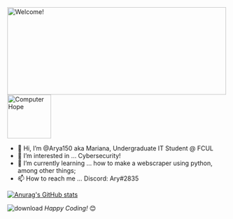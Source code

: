 
<img src="https://i.imgur.com/kLwcZ9O.gif" alt="Welcome!" width="500" height="200"/>


<img src="(https://www.deviantart.com/i-zz-y/art/Pixel-speech-bubble-Welcome-button-f2u-727930573)" width="100" height="100" alt="Computer Hope">



- 👋 Hi, I’m @Arya150 aka Mariana, Undergraduate IT Student @ FCUL
- 👀 I’m interested in ... Cybersecurity!
- 🌱 I’m currently learning ... how to make a webscraper using python, among other things;
- 📫 How to reach me ... Discord: Ary#2835 



[![Anurag's GitHub stats](https://github-readme-stats.vercel.app/api?username=Arya150&show_icons=true&theme=radical)](https://github.com/anuraghazra/github-readme-stats)


![download](https://user-images.githubusercontent.com/97164081/194757475-e0858826-e164-4b97-8069-faea881aba44.gif)
<i>Happy Coding!</i> 😊


